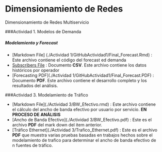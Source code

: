 Dimensionamiento de Redes
=========================

Dimensionamiento de Redes Multiservicio

###Actividad 1. Modelos de Demanda
##### Modelamiento y Forecast  
* [Markdown File] (./Actividad 1/GitHubActividad1/Final_Forecast.Rmd) : Este archivo contiene el código del forecast ed demanda
* [Subscribers File](./Files/Subscribers_CV.csv) : Documento **CSV**. Este archivo contiene los datos históricos por operador
* [Forecasting PDF](./Actividad 1/GitHubActividad1/Final_Forecast.PDF) : Documento **PDF**. Este archivo contiene el desarrollo completo y los resultados del análisis.

###Actividad 3. Modelamiento de Tráfico
* [Markdown File](./Actividad 3/BW_Efectivo.rmd) : Este archivo contiene el cálculo del ancho de banda efectivo por usuario por servicio. **EN PROCESO DE ANÁLISIS** 
* [Ancho de Banda Efectivo](./Actividad 3/BW_Efectivo.pdf) : Este es el archivo **PDF** del mark down del item anterior. 
* [Tráfico Ethernet](./Actividad 3/Trafico_Ethernet.pdf) : Este es el archivo **PDF** que muestra varias pruebas basadas en trabajos hechos sobre el modelamiento de trafico para determinar el ancho de banda efectivo de n fuentes de tráfico. 


